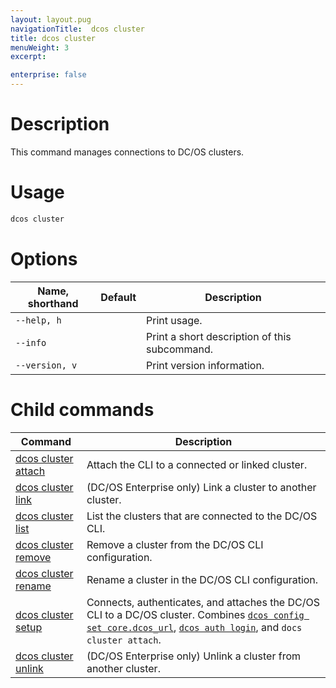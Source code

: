 ```yaml
---
layout: layout.pug
navigationTitle:  dcos cluster
title: dcos cluster
menuWeight: 3
excerpt:

enterprise: false
---
```


<!-- This source repo for this topic is https://github.com/dcos/dcos-docs -->


# Description
This command manages connections to DC/OS clusters.

# Usage

```bash
dcos cluster
```

# Options

| Name, shorthand | Default | Description |
|---------|-------------|-------------|
| `--help, h`   |             |  Print usage. |
| `--info`   |             |  Print a short description of this subcommand. |
| `--version, v`   |             | Print version information. |

# Child commands

| Command | Description |
|---------|-------------|
| [dcos cluster attach](/1.11/cli/command-reference/dcos-cluster/dcos-cluster-attach/)   |  Attach the CLI to a connected or linked cluster. |
| [dcos cluster link](/1.11/cli/command-reference/dcos-cluster/dcos-cluster-link/)       |  (DC/OS Enterprise only) Link a cluster to another cluster.  |
| [dcos cluster list](/1.11/cli/command-reference/dcos-cluster/dcos-cluster-list/)       |  List the clusters that are connected to the DC/OS CLI.  |
| [dcos cluster remove](/1.11/cli/command-reference/dcos-cluster/dcos-cluster-remove/)   |  Remove a cluster from the DC/OS CLI configuration.   |
| [dcos cluster rename](/1.11/cli/command-reference/dcos-cluster/dcos-cluster-rename/)   |  Rename a cluster in the DC/OS CLI configuration.  |
| [dcos cluster setup](/1.11/cli/command-reference/dcos-cluster/dcos-cluster-setup/)     |  Connects, authenticates, and attaches the DC/OS CLI to a DC/OS cluster. Combines [`dcos config set core.dcos_url`](/1.11/cli/command-reference/dcos-config/dcos-config-set/), [`dcos auth login`](/1.11/cli/command-reference/dcos-cluster/dcos-auth-login/), and `docs cluster attach`. |
| [dcos cluster unlink](/1.11/cli/command-reference/dcos-cluster/dcos-cluster-unlink/)   |  (DC/OS Enterprise only) Unlink a cluster from another cluster. |
